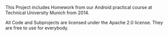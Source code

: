 This Project includes Homework from our Android practical course at Technical University Munich from 2014.

All Code and Subprojects are licensed under the Apache 2.0 license.
They are free to use for everybody.